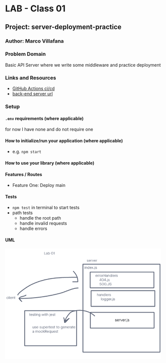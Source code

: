 # LAB - Class 01

## Project: server-deployment-practice

### Author: Marco Villafana

### Problem Domain

Basic API Server where we write some middleware and practice deployment

### Links and Resources

- [GitHub Actions ci/cd](https://github.com/villafanam/server-deployment-practice/actions)
- [back-end server url](https://server-deployment-practice-no0j.onrender.com)

### Setup

#### `.env` requirements (where applicable)

for now I have none and do not require one


#### How to initialize/run your application (where applicable)

- e.g. `npm start`

#### How to use your library (where applicable)

#### Features / Routes

- Feature One: Deploy main


#### Tests

- `npm test` in terminal to start tests
- path tests
  - handle the root path
  - handle invalid requests
  - handle errors

#### UML

![lab01 UML](./assets/lab01_uml.png)
